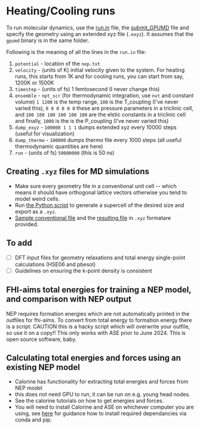 # Heating/Cooling runs

To run molecular dynamics, use the [run.in](https://github.com/NU-CEM/Group_wiki/blob/main/Software/GPUMD_NEP/run.in) file, the [submit_GPUMD](https://github.com/NU-CEM/Group_wiki/blob/main/Software/GPUMD_NEP/submit_script_gpumd.sh) file and specify the geometry using an extended xyz file (`.exyz`). 
It assumes that the `gpumd` binary is in the same folder.

Following is the meaning of all the lines in the `run.in` file:
1. `potential` - location of the `nep.txt`
2. `velocity` -  (units of K) initial velocity given to the system. For heating runs, this starts from 1K and for cooling runs, you can start from say, 1200K or 1500K
3. `timestep` - (units of fs) 1 femtosecond (I never change this)
4. `ensemble` - `npt_scr` (for thermodynamic integration, use `nvt` and constant volume) `1 1200` is the temp range, `100` is the T_coupling (I've never varied this), `0 0 0 0 0 0` these are pressure parameters in a triclinic cell, and `100 100 100 100 100 100` are the elstic constants in a triclinic cell and finally, `1000` is the is the P_coupling (I've never varied this)     
5. `dump_exyz` - `100000 1 1 1` dumps extended xyz every 10000 steps (useful for visualization)
6. `dump_thermo` - `100000` dumps thermo file every 1000 steps (all useful thermodynamic quantities are here)
7. `run` - (units of fs) `50000000` (this is 50 ns) 

## Creating `.xyz` files for MD simulations

- Make sure every geometry file in a conventional unit cell -- which means it should have orthogonal lattice vectors otherwise you tend to model weird cells.
- Run [the Python script](`write_xyz.py`) to generate a supercell of the desired size and export as a `.xyz`.
- [Sample conventional file](./BaZrS3_conventional.in) and the [resulting file](./model.xyz) in `.xyz` formatare provided.

## To add

- [ ] DFT input files for geometry relaxations and total energy single-point calculations (HSE06 and pbesol)
- [ ] Guidelines on ensuring the k-point density is consistent

## FHI-aims total energies for training a NEP model, and comparison with NEP output

NEP requires formation energies which are not automatically printed in the outfiles for fhi-aims. To convert from total energy to formation energy there is a script. CAUTION this is a hacky script which will overwrite your outfile, so use it on a copy!! This only works with ASE prior to June 2024. This is open source software, baby.

## Calculating total energies and forces using an existing NEP model

- Calorine has functionality for extracting total energies and forces from NEP model
- this does not need GPU to run, it can be run on e.g. young head nodes.
- See the calorine tutorials on how to get energies and forces.
- You will need to install Calorine and ASE on whichever computer you are using, see [here](./setup_Young.md) for guidance how to install required dependancies via conda and pip.


